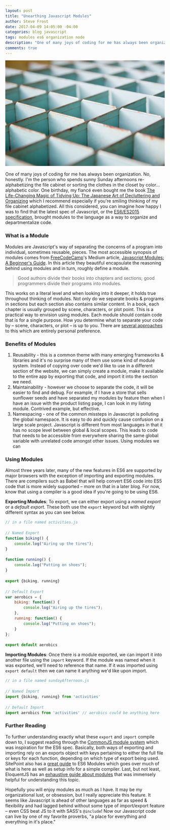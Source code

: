 ```yaml
---
layout: post
title: "Unearthing Javascript Modules"
author: Steve Frost
date: 2017-04-09 14:05:00 -04:00
categories: blog javascript
tags: modules es6 organization node
description: "One of many joys of coding for me has always been organization. No, honestly. I'm the person who spends sunny Sunday afternoons re-alphabetizing the file cabinet or sorting the clothes in the closet by color... alphabetic color. All this considered, you can imagine how happy I was to find that the latest spec of Javascript, or the ES6/ES2015 specification, brought modules to the language as a way to organize and departmentalize code."
comments: true
---
```


![containers-representing-modules](/assets/img/blogs/javascriptmodule1.jpg)

One of many joys of coding for me has always been organization. No, honestly. I'm the person who spends sunny Sunday afternoons re-alphabetizing the file cabinet or sorting the clothes in the closet by color... alphabetic color. One birthday, my fiancé even bought me the book <a target="_blank" href="http://amzn.to/2oPdkfv">The Life-Changing Magic of Tidying Up: The Japanese Art of Decluttering and Organizing</a> which I recommend especially if you're smiling thinking of my file cabinet alphabetized. All this considered, you can imagine how happy I was to find that the latest spec of Javascript, or the [ES6/ES2015 specification](http://2ality.com/2014/09/es6-modules-final.html), brought modules to the language as a way to organize and departmentalize code.

### What is a Module

Modules are Javascript's way of separating the concerns of a program into individual, sometimes reusable, pieces. The most accessible synopsis of modules comes from [FreeCodeCamp](https://www.freecodecamp.com/)'s Medium article, [Javascript Modules: A Beginner's Guide](https://medium.freecodecamp.com/javascript-modules-a-beginner-s-guide-783f7d7a5fcc). In this article they beautiful encapsulate the reasoning behind using modules and in turn, roughly define a module.

> Good authors divide their books into chapters and sections; good programmers divide their programs into modules.

This works on a literal level and when looking into it deeper, it holds true throughout thinking of modules. Not only do we separate books & programs in sections but each section also contains similar content. In a book, each chapter is usually grouped by scene, characters, or plot point. This is a practical way to envision using modules. Each module should contain code that is for a single purpose. How you determine what to separate your code by – scene, characters, or plot – is up to you. There are [several approaches](https://dzone.com/articles/how-to-split-into-modules) to this which are entirely personal preference.

### Benefits of Modules
1. Reusability - this is a common theme with many emerging frameworks & libraries and it's no surprise many of them use some kind of module system. Instead of copying over code we'd like to use in a different section of the website, we can simply create a module, make it available to the entire app by exporting that code, and import it into the section we need.
2. Maintainability - however we choose to separate the code, it will be easier to find and debug. For example, if I have a store that sells sunflower seeds and have separated my modules by feature then when I have an issue with the product listing page, I can look in my listing module. Contrived example, but effective.
3. Namespacing - one of the common missteps in Javascript is polluting the global namespace. It is easy to do and quickly cause confusion on a large scale project. Javascript is different from most languages in that it has no scope level between global & local scopes. This leads to code that needs to be accessible from everywhere sharing the same global variable with unrelated code amongst other issues. Using modules we can 

### Using Modules

Almost three years later, many of the new features in ES6 are supported by major browsers with the exception of importing and exporting modules. There are compilers such as Babel that will help convert ES6 code into ES5 code that is more widely supported – more on that in a later blog. For now, know that using a compiler is a good idea if you're going to be using ES6.

**Exporting Modules**: To export, we can either export using a _named export_ or a _default export_. These both use the `export` keyword but with slightly different syntax as you can see below.

```javascript
// in a file named activities.js

// Named Export
function biking() {
    console.log("Airing up the tires");
}

function running() {
    console.log("Putting on shoes");
}

export {biking, running}

// Default Export
var aerobics = {
    biking: function() {
        console.log("Airing up the tires");
    },
    running: function() {
        console.log("Putting on shoes");
    }
};

export default aerobics
```


**Importing Modules**: Once there is a module exported, we can import it into another file using the `import` keyword. If the module was named when it was exported, we'll need to reference that name. If it was imported using `export default` then we can name it anything we'd like upon import.

```javascript
// in a file named sundayAfternoon.js

// Named Import
import {biking, running} from 'activities'

// Default Import
import aerobics from 'activities' // aerobics could be anything here
```

### Further Reading
To further understanding exactly what these `export` and `import` compile down to, I suggest reading through the [CommonJS module system](http://requirejs.org/docs/commonjs.html) which was inspiration for the ES6 spec. Basically, both ways of exporting and importing rely on an exports object with keys pertaining to either the full file or keys for each function, depending on which type of export being used. SitePoint also has a [great guide](https://www.sitepoint.com/understanding-es6-modules/) to ES6 Modules which goes over much of what is here as well as setup info for a simple compiler. Last, but not least, EloquentJS has an [exhaustive guide about modules](http://eloquentjavascript.net/10_modules.html) that was immensely helpful for understanding this topic.

Hopefully you will enjoy modules as much as I have. It may be my organizational lust, or obsession, but I really appreciate this feature. It seems like Javascript is ahead of other languages as far as speed & flexibility and had lagged behind without some type of import/export feature – even CSS beat JS to it with SASS's `@include`! Now our Javascript code can live by one of my favorite proverbs, "a place for everything and everything in it's place."